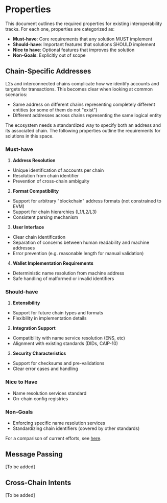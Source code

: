 # Properties

This document outlines the required properties for existing interoperability tracks. For each one, properties are categorized as:

- **Must-have**: Core requirements that any solution MUST implement
- **Should-have**: Important features that solutions SHOULD implement
- **Nice to have**: Optional features that improves the solution
- **Non-Goals**: Explicitly out of scope

## Chain-Specific Addresses

L2s and interconnected chains complicate how we identify accounts and targets for transactions. This becomes clear when looking at common scenarios:
* Same address on different chains representing completely different entities (or some of them do not "exist")
* Different addresses across chains representing the same logical entity

The ecosystem needs a standardized way to specify both an address and its associated chain. The following properties outline the requirements for solutions in this space.

### Must-have

1. **Address Resolution**
- Unique identification of accounts per chain
- Resolution from chain identifier
- Prevention of cross-chain ambiguity

2. **Format Compatibility**
- Support for arbitrary "blockchain" address formats (not constrained to EVM)
- Support for chain hierarchies (L1/L2/L3)
- Consistent parsing mechanism

3. **User Interface**
- Clear chain identification
- Separation of concerns between human readability and machine addresses
- Error prevention (e.g. reasonable length for manual validation)

4. **Wallet Implementation Requirements**
- Deterministic name resolution from machine address
- Safe handling of malformed or invalid identifiers

### Should-have

1. **Extensibility**
- Support for future chain types and formats
- Flexibility in implementation details

2. **Integration Support**
- Compatibility with name service resolution (ENS, etc)
- Alignment with existing standards (DIDs, CAIP-10)

3. **Security Characteristics**
- Support for checksums and pre-validations
- Clear error cases and handling

### Nice to Have

- Name resolution services standard
- On-chain config registries

### Non-Goals

- Enforcing specific name resolution services
- Standardizing chain identifiers (covered by other standards)

For a comparison of current efforts, see [here](./docs/addresses-current-efforts.md).

## Message Passing

[To be added]

## Cross-Chain Intents

[To be added]
